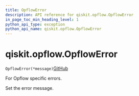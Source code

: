```yaml
---
title: OpflowError
description: API reference for qiskit.opflow.OpflowError
in_page_toc_min_heading_level: 1
python_api_type: exception
python_api_name: qiskit.opflow.OpflowError
---
```


# qiskit.opflow\.OpflowError

<span id="qiskit.opflow.OpflowError" />

`OpflowError(*message)`[GitHub](https://github.com/qiskit/qiskit/tree/stable/0.41/qiskit/opflow/exceptions.py "view source code")

For Opflow specific errors.

Set the error message.

